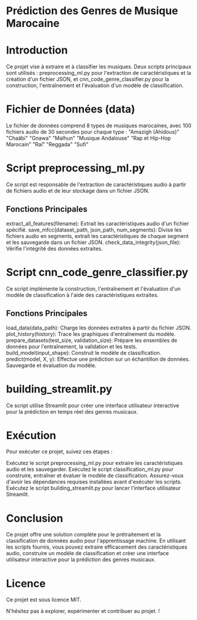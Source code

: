 # Prédiction des Genres de Musique Marocaine
#  Introduction
Ce projet vise à extraire et à classifier les musiques. Deux scripts principaux sont utilisés : preprocessing_ml.py pour l'extraction de caractéristiques et la création d'un fichier JSON, et cnn_code_genre_classifier.py pour la construction, l'entraînement et l'évaluation d'un modèle de classification.
# Fichier de Données (data)
Le fichier de données comprend 8 types de musiques marocaines, avec 100 fichiers audio de 30 secondes pour chaque type :
"Amazigh (Ahidous)"
"Chaâbi"
"Gnawa"
"Malhun"
"Musique Andalouse"
"Rap et Hip-Hop Marocain"
"Raï"
"Reggada"
"Sufi" 
#  Script preprocessing_ml.py
Ce script est responsable de l'extraction de caractéristiques audio à partir de fichiers audio et de leur stockage dans un fichier JSON.

## Fonctions Principales
extract_all_features(filename): Extrait les caractéristiques audio d'un fichier spécifié.
save_mfcc(dataset_path, json_path, num_segments): Divise les fichiers audio en segments, extrait les caractéristiques de chaque segment et les sauvegarde dans un fichier JSON.
check_data_integrity(json_file): Vérifie l'intégrité des données extraites.
# Script cnn_code_genre_classifier.py
Ce script implémente la construction, l'entraînement et l'évaluation d'un modèle de classification à l'aide des caractéristiques extraites.

## Fonctions Principales
load_data(data_path): Charge les données extraites à partir du fichier JSON.
plot_history(history): Trace les graphiques d'entraînement du modèle.
prepare_datasets(test_size, validation_size): Prépare les ensembles de données pour l'entraînement, la validation et les tests.
build_model(input_shape): Construit le modèle de classification.
predict(model, X, y): Effectue une prédiction sur un échantillon de données.
Sauvegarde et évaluation du modèle.
# building_streamlit.py
Ce script utilise Streamlit pour créer une interface utilisateur interactive pour la prédiction en temps réel des genres musicaux.
# Exécution
Pour exécuter ce projet, suivez ces étapes :

Exécutez le script preprocessing_ml.py pour extraire les caractéristiques audio et les sauvegarder.
Exécutez le script classification_ml.py pour construire, entraîner et évaluer le modèle de classification.
Assurez-vous d'avoir les dépendances requises installées avant d'exécuter les scripts.
Exécutez le script building_streamlit.py pour lancer l'interface utilisateur Streamlit.

# Conclusion
Ce projet offre une solution complète pour le prétraitement et la classification de données audio pour l'apprentissage machine. En utilisant les scripts fournis, vous pouvez extraire efficacement des caractéristiques audio, construire un modèle de classification et créer une interface utilisateur interactive pour la prédiction des genres musicaux.

# Licence
Ce projet est sous licence MIT.

N'hésitez pas à explorer, expérimenter et contribuer au projet. !
